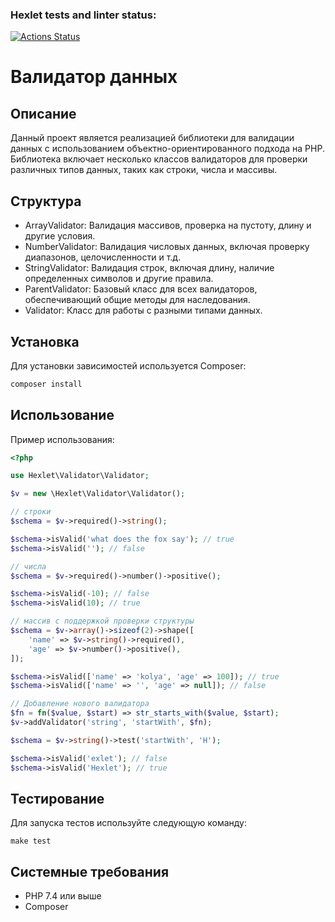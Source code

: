 ### Hexlet tests and linter status:
[![Actions Status](https://github.com/mekhdiars/php-oop-project-60/actions/workflows/hexlet-check.yml/badge.svg)](https://github.com/mekhdiars/php-oop-project-60/actions)

# Валидатор данных

## Описание

Данный проект является реализацией библиотеки для валидации данных с использованием объектно-ориентированного подхода на PHP. Библиотека включает несколько классов валидаторов для проверки различных типов данных, таких как строки, числа и массивы.

## Структура

- ArrayValidator: Валидация массивов, проверка на пустоту, длину и другие условия.
- NumberValidator: Валидация числовых данных, включая проверку диапазонов, целочисленности и т.д.
- StringValidator: Валидация строк, включая длину, наличие определенных символов и другие правила.
- ParentValidator: Базовый класс для всех валидаторов, обеспечивающий общие методы для наследования.
- Validator: Класс для работы с разными типами данных.

## Установка

Для установки зависимостей используется Composer:

```bash
composer install
```

## Использование

Пример использования:
```php
<?php

use Hexlet\Validator\Validator;

$v = new \Hexlet\Validator\Validator();

// строки
$schema = $v->required()->string();

$schema->isValid('what does the fox say'); // true
$schema->isValid(''); // false

// числа
$schema = $v->required()->number()->positive();

$schema->isValid(-10); // false
$schema->isValid(10); // true

// массив с поддержкой проверки структуры
$schema = $v->array()->sizeof(2)->shape([
    'name' => $v->string()->required(),
    'age' => $v->number()->positive(),
]);

$schema->isValid(['name' => 'kolya', 'age' => 100]); // true
$schema->isValid(['name' => '', 'age' => null]); // false

// Добавление нового валидатора
$fn = fn($value, $start) => str_starts_with($value, $start);
$v->addValidator('string', 'startWith', $fn);

$schema = $v->string()->test('startWith', 'H');

$schema->isValid('exlet'); // false
$schema->isValid('Hexlet'); // true
```

## Тестирование

Для запуска тестов используйте следующую команду:
```
make test
```

## Системные требования

* PHP 7.4 или выше
* Composer

